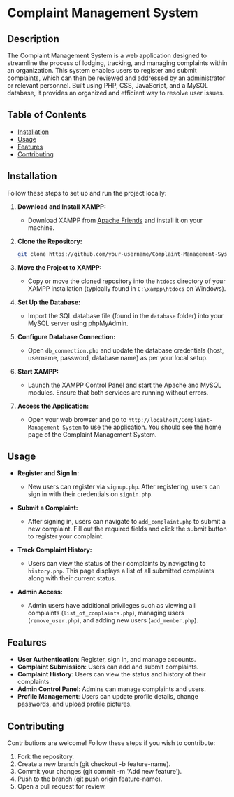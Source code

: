 # Complaint Management System

## Description
The Complaint Management System is a web application designed to streamline the process of lodging, tracking, and managing complaints within an organization. This system enables users to register and submit complaints, which can then be reviewed and addressed by an administrator or relevant personnel. Built using PHP, CSS, JavaScript, and a MySQL database, it provides an organized and efficient way to resolve user issues.

## Table of Contents
- [Installation](#installation)
- [Usage](#usage)
- [Features](#features)
- [Contributing](#contributing)

## Installation
Follow these steps to set up and run the project locally:

1. **Download and Install XAMPP:**
   - Download XAMPP from [Apache Friends](https://www.apachefriends.org/index.html) and install it on your machine.

2. **Clone the Repository:**
   ```bash
   git clone https://github.com/your-username/Complaint-Management-System.git

3. **Move the Project to XAMPP:**
   - Copy or move the cloned repository into the `htdocs` directory of your XAMPP installation (typically found in `C:\xampp\htdocs` on Windows).

4. **Set Up the Database:**
   - Import the SQL database file (found in the ```database``` folder) into your MySQL server using phpMyAdmin.

5. **Configure Database Connection:**
   - Open `db_connection.php` and update the database credentials (host, username, password, database name) as per your local setup.
6. **Start XAMPP:**
   - Launch the XAMPP Control Panel and start the Apache and MySQL modules. Ensure that both services are running without errors.

7. **Access the Application:**
   - Open your web browser and go to `http://localhost/Complaint-Management-System` to use the application. You should see the home page of the Complaint Management System.

## Usage

- **Register and Sign In:**
  - New users can register via `signup.php`. After registering, users can sign in with their credentials on `signin.php`.

- **Submit a Complaint:**
  - After signing in, users can navigate to `add_complaint.php` to submit a new complaint. Fill out the required fields and click the submit button to register your complaint.

- **Track Complaint History:**
  - Users can view the status of their complaints by navigating to `history.php`. This page displays a list of all submitted complaints along with their current status.

- **Admin Access:**
  - Admin users have additional privileges such as viewing all complaints (`list_of_complaints.php`), managing users (`remove_user.php`), and adding new users (`add_member.php`).

## Features
  - **User Authentication**: Register, sign in, and manage accounts.
  - **Complaint Submission**: Users can add and submit complaints.
  - **Complaint History**: Users can view the status and history of their complaints.
  - **Admin Control Panel**: Admins can manage complaints and users.
  - **Profile Management**: Users can update profile details, change passwords, and upload profile pictures.

## Contributing
Contributions are welcome! Follow these steps if you wish to contribute:
1. Fork the repository.
2. Create a new branch (git checkout -b feature-name).
3. Commit your changes (git commit -m 'Add new feature').
4. Push to the branch (git push origin feature-name).
5. Open a pull request for review.

